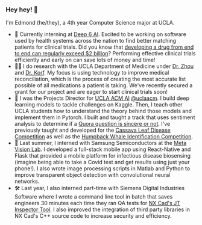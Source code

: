 ### Hey hey! 👋
I'm Edmond (he/they), a 4th year Computer Science major at UCLA. 
- 🔬 Currently interning at [Deep 6 AI](https://deep6.ai/). Excited to be working on software used by health systems across the nation to find better matching patients for clinical trials. Did you know that [developing a drug from end to end can regularly exceed $2 billion](https://www.genengnews.com/gen-edge/the-unbearable-cost-of-drug-development-deloitte-report-shows-15-jump-in-rd-to-2-3-billion/#:~:text=A%20pair%20of%20recently%2Dreleased,billion%20per%20therapy%20on%20average.)? Performing effective clinical trials efficiently and early on can save lots of money and time! 
- 👨‍⚕️ I do research with the UCLA Department of Medicine under [Dr. Zhou](https://www.linkedin.com/in/li-zhou-289362b5/?trk=public_profile_browsemap_mini-profile_title) and [Dr. Korf](https://samueli.ucla.edu/people/richard-korf/). My focus is using technology to improve medical reconciliation, which is the process of creating the most accurate list possible of all medications a patient is taking. We've recently secured a grant for our project and are eager to start clinical trials soon!
- 🤖 I was the Projects Director for [UCLA ACM AI](https://www.uclaacm.com/) [@uclaacm](https://github.com/uclaacm). I build deep learning models to tackle challenges on Kaggle. Then, I teach other UCLA students how to understand the theory behind those models and implement them in Pytorch. I built and taught a track that uses sentiment analysis to determine if a [Quora question is sincere or not](https://www.kaggle.com/competitions/quora-insincere-questions-classification/data). I've previously taught and developed for the [Cassava Leaf Disease Competition](https://www.kaggle.com/competitions/cassava-leaf-disease-classification) as well as the [Humpback Whale Identification Competition](https://www.kaggle.com/c/humpback-whale-identification).
- 📱 Last summer, I interned with Samsung Semiconductors at the [Meta Vision Lab]([https://semiconductor.samsung.com/us/about-us/us-office/us-r-and-d-labs/meta-vision/](https://semiconductor.samsung.com/us/about-us/us-office/us-r-and-d-labs/samsung-advanced-institute-of-technology/)). I developed a full-stack mobile app using React-Native and Flask that provided a mobile platform for infectious disease biosensing (imagine being able to take a Covid test and get results using just your phone!). I also wrote image processing scripts in Matlab and Python to improve transparent object detection with convolutional neural networks.
- 🛠️ Last year, I also interned part-time with Siemens Digital Industries Software where I wrote a command line tool in batch that saves engineers 30 minutes each time they ran QA tests for [NX Cad's JT Inspector Tool](https://community.sw.siemens.com/s/article/updates-in-jt-inspector). I also improved the integration of third party libraries in NX Cad's C++ source code to increase security and efficiency. 

<!-- [![Edmond's github stats](https://github-readme-stats.vercel.app/api?username=edmondywen&count_private=true&show_icons=true&theme=radical&hide_rank=false)](https://github.com/anuraghazra/github-readme-stats)
**edmondywen/edmondywen** is a ✨ _special_ ✨ repository because its `README.md` (this file) appears on your GitHub profile.

Here are some ideas to get you started:

- 🔭 I’m currently working on ...
- 🌱 I’m currently learning ...
- 👯 I’m looking to collaborate on ...
- 🤔 I’m looking for help with ...
- 💬 Ask me about ...
- 📫 How to reach me: ...
- 😄 Pronouns: ...
- ⚡ Fun fact: ...
-->
